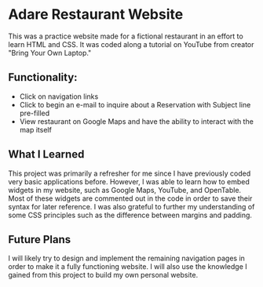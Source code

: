 # Adare Restaurant Website

This was a practice website made for a fictional restaurant in an effort to learn HTML and CSS. It was coded along a tutorial on YouTube from creator "Bring Your Own Laptop."

## Functionality:

- Click on navigation links
- Click to begin an e-mail to inquire about a Reservation with Subject line pre-filled
- View restaurant on Google Maps and have the ability to interact with the map itself

## What I Learned

This project was primarily a refresher for me since I have previously coded very basic applications before. However, I was able to learn how to embed widgets in my website, such as Google Maps, YouTube, and OpenTable. Most of these widgets are commented out in the code in order to save their syntax for later reference. I was also grateful to further my understanding of some CSS principles such as the difference between margins and padding.

## Future Plans

I will likely try to design and implement the remaining navigation pages in order to make it a fully functioning website. I will also use the knowledge I gained from this project to build my own personal website.
